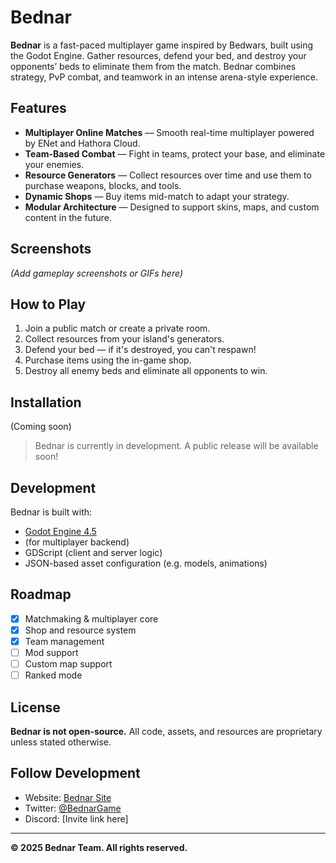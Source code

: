# Bednar

**Bednar** is a fast-paced multiplayer game inspired by Bedwars, built using the Godot Engine. Gather resources, defend your bed, and destroy your opponents’ beds to eliminate them from the match. Bednar combines strategy, PvP combat, and teamwork in an intense arena-style experience.

## Features

- **Multiplayer Online Matches** — Smooth real-time multiplayer powered by ENet and Hathora Cloud.
- **Team-Based Combat** — Fight in teams, protect your base, and eliminate your enemies.
- **Resource Generators** — Collect resources over time and use them to purchase weapons, blocks, and tools.
- **Dynamic Shops** — Buy items mid-match to adapt your strategy.
- **Modular Architecture** — Designed to support skins, maps, and custom content in the future.

## Screenshots

*(Add gameplay screenshots or GIFs here)*

## How to Play

1. Join a public match or create a private room.
2. Collect resources from your island's generators.
3. Defend your bed — if it's destroyed, you can't respawn!
4. Purchase items using the in-game shop.
5. Destroy all enemy beds and eliminate all opponents to win.

## Installation

(Coming soon)

> Bednar is currently in development. A public release will be available soon!

## Development

Bednar is built with:

- [Godot Engine 4.5](https://godotengine.org/)
- (for multiplayer backend)
- GDScript (client and server logic)
- JSON-based asset configuration (e.g. models, animations)

## Roadmap

- [x] Matchmaking & multiplayer core
- [x] Shop and resource system
- [x] Team management
- [ ] Mod support
- [ ] Custom map support
- [ ] Ranked mode

## License

**Bednar is not open-source.** All code, assets, and resources are proprietary unless stated otherwise.

## Follow Development

- Website: [Bednar Site](https://bednar-d0bb7.web.app/)
- Twitter: [@BednarGame](https://twitter.com/)
- Discord: [Invite link here]

---

**© 2025 Bednar Team. All rights reserved.**

